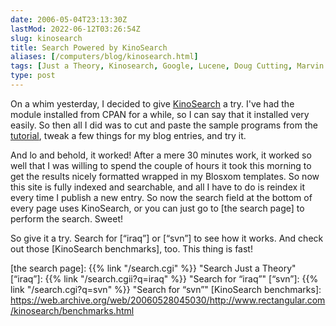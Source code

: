 ```yaml
--- 
date: 2006-05-04T23:13:30Z
lastMod: 2022-06-12T03:26:54Z
slug: kinosearch
title: Search Powered by KinoSearch
aliases: [/computers/blog/kinosearch.html]
tags: [Just a Theory, Kinosearch, Google, Lucene, Doug Cutting, Marvin Humphries]
type: post
---
```


On a whim yesterday, I decided to give [KinoSearch] a try. I've had the module
installed from CPAN for a while, so I can say that it installed very easily. So
then all I did was to cut and paste the sample programs from the [tutorial],
tweak a few things for my blog entries, and try it.

And lo and behold, it worked! After a mere 30 minutes work, it worked so well
that I was willing to spend the couple of hours it took this morning to get the
results nicely formatted wrapped in my Blosxom templates. So now this site is
fully indexed and searchable, and all I have to do is reindex it every time I
publish a new entry. So now the search field at the bottom of every page uses
KinoSearch, or you can just go to [the search page] to perform the search.
Sweet!

So give it a try. Search for [“iraq”] or [“svn”] to see how it works. And check
out those [KinoSearch benchmarks], too. This thing is fast!

  [KinoSearch]: https://metacpan.org/pod/KinoSearch/
    "KinoSearch: A Perl search engine library"
  [tutorial]: https://metacpan.org/pod/KinoSearch::Docs::Tutorial
    "KinoSearch::Docs::Tutorial - sample indexing and search applications"
  [the search page]: {{% link "/search.cgi" %}} "Search Just a Theory"
  [“iraq”]:  {{% link "/search.cgii?q=iraq" %}} "Search for “iraq”"
  [“svn”]:  {{% link "/search.cgi?q=svn" %}} "Search for “svn”"
  [KinoSearch benchmarks]: https://web.archive.org/web/20060528045030/http://www.rectangular.com/kinosearch/benchmarks.html
